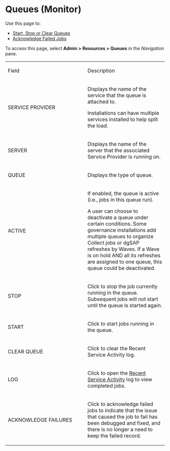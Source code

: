 # Queues (Monitor)

<div class="use">

Use this page to:

  - [Start, Stop or Clear
    Queues](../Use_Cases/Start%20Stop%20or%20Clear%20Queues.htm)
  - [Acknowledge Failed Jobs](../Use_Cases/Acknowledge_Failed_Jobs.htm)

</div>

To access this page, select **Admin \> Resources \> Queues** in the
*Navigation* pane.

<table>
<colgroup>
<col style="width: 50%" />
<col style="width: 50%" />
</colgroup>
<tbody>
<tr class="odd">
<td><p>Field</p></td>
<td><p>Description</p></td>
</tr>
<tr class="even">
<td><p>SERVICE PROVIDER</p></td>
<td><p>Displays the name of the service that the queue is attached to.</p>
<p>Installations can have multiple services installed to help split the load.</p></td>
</tr>
<tr class="odd">
<td><p>SERVER</p></td>
<td><p>Displays the name of the server that the associated Service Provider is running on.</p></td>
</tr>
<tr class="even">
<td><p>QUEUE</p></td>
<td><p>Displays the type of queue.</p></td>
</tr>
<tr class="odd">
<td><p>ACTIVE</p></td>
<td><p>If enabled, the queue is active (i.e., jobs in this queue run).</p>
<p>A user can choose to deactivate a queue under certain conditions. Some governance installations add multiple queues to organize Collect jobs or dgSAP refreshes by Waves. If a Wave is on hold AND all its refreshes are assigned to one queue, this queue could be deactivated.</p></td>
</tr>
<tr class="even">
<td><p>STOP</p></td>
<td><p>Click to stop the job currently running in the queue. Subsequent jobs will not start until the queue is started again.</p></td>
</tr>
<tr class="odd">
<td><p>START</p></td>
<td><p>Click to start jobs running in the queue.</p></td>
</tr>
<tr class="even">
<td><p>CLEAR QUEUE</p></td>
<td><p>Click to clear the Recent Service Activity log.</p></td>
</tr>
<tr class="odd">
<td><p>LOG</p></td>
<td><p>Click to open the <a href="Recent%20Service%20Activity.htm">Recent Service Activity</a> log to view completed jobs.</p></td>
</tr>
<tr class="even">
<td><p>ACKNOWLEDGE FAILURES</p></td>
<td><p>Click to acknowledge failed jobs to indicate that the issue that caused the job to fail has been debugged and fixed, and there is no longer a need to keep the failed record.</p></td>
</tr>
</tbody>
</table>
